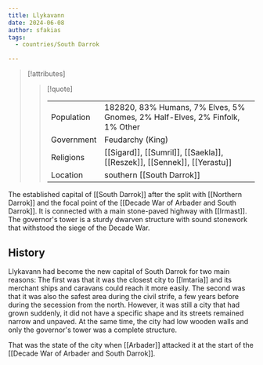 ```yaml
---
title: Llykavann
date: 2024-06-08
author: sfakias
tags:
  - countries/South Darrok

---
```

> [!attributes]
> 
> > [!quote]
> >
> > | | |
> > | --- | --- |
> > | Population | 182820, 83% Humans, 7% Elves, 5% Gnomes, 2% Half-Elves, 2% Finfolk, 1% Other |
> > | Government | Feudarchy (King) |
> > | Religions | [[Sigard]], [[Sumril]], [[Saekla]], [[Reszek]], [[Sennek]], [[Yerastu]] |
> > | Location | southern [[South Darrok]] |

The established capital of [[South Darrok]] after the split with [[Northern Darrok]] and the focal point of the [[Decade War of Arbader and South Darrok]]. It is connected with a main stone-paved highway with [[Irmast]]. The governor's tower is a sturdy dwarven structure with sound stonework that withstood the siege of the Decade War.

## History

Llykavann had become the new capital of South Darrok for two main reasons: The first was that it was the closest city to [[Imtaria]] and its merchant ships and caravans could reach it more easily. The second was that it was also the safest area during the civil strife, a few years before during the secession from the north. However, it was still a city that had grown suddenly, it did not have a specific shape and its streets remained narrow and unpaved. At the same time, the city had low wooden walls and only the governor's tower was a complete structure.

That was the state of the city when [[Arbader]] attacked it at the start of the [[Decade War of Arbader and South Darrok]].
